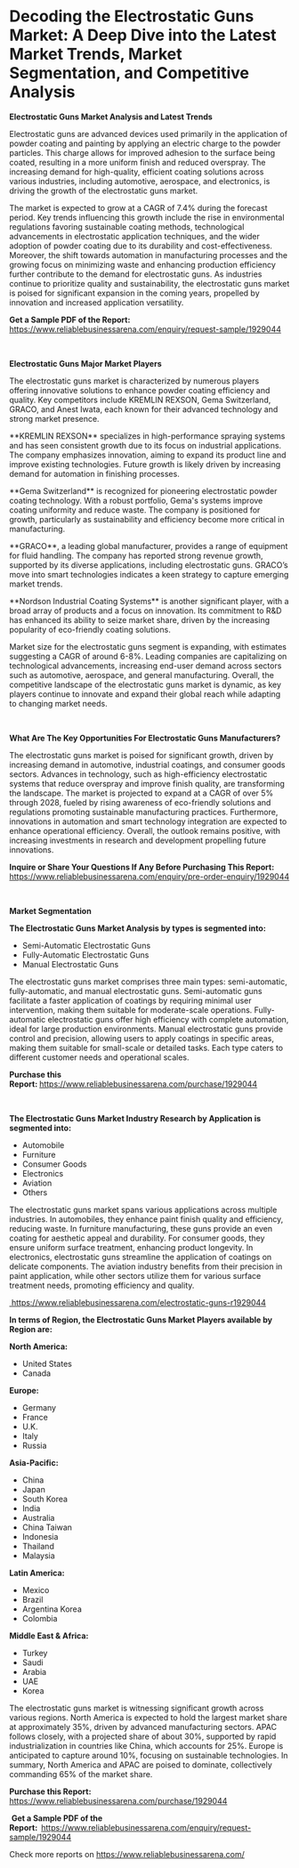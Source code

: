 <p><h1>Decoding the Electrostatic Guns Market: A Deep Dive into the Latest Market Trends, Market Segmentation, and Competitive Analysis</h1></p><p><strong>Electrostatic Guns Market Analysis and Latest Trends</strong></p>
<p><p>Electrostatic guns are advanced devices used primarily in the application of powder coating and painting by applying an electric charge to the powder particles. This charge allows for improved adhesion to the surface being coated, resulting in a more uniform finish and reduced overspray. The increasing demand for high-quality, efficient coating solutions across various industries, including automotive, aerospace, and electronics, is driving the growth of the electrostatic guns market.</p><p>The market is expected to grow at a CAGR of 7.4% during the forecast period. Key trends influencing this growth include the rise in environmental regulations favoring sustainable coating methods, technological advancements in electrostatic application techniques, and the wider adoption of powder coating due to its durability and cost-effectiveness. Moreover, the shift towards automation in manufacturing processes and the growing focus on minimizing waste and enhancing production efficiency further contribute to the demand for electrostatic guns. As industries continue to prioritize quality and sustainability, the electrostatic guns market is poised for significant expansion in the coming years, propelled by innovation and increased application versatility.</p></p>
<p><strong>Get a Sample PDF of the Report:&nbsp;</strong> <a href="https://www.reliablebusinessarena.com/enquiry/request-sample/1929044?utm_campaign=3267&utm_medium=2&utm_source=Github&utm_content=ia&utm_term=29032025&utm_id=electrostatic-guns">https://www.reliablebusinessarena.com/enquiry/request-sample/1929044</a></p>
<p>&nbsp;</p>
<p><strong>Electrostatic Guns Major Market Players</strong></p>
<p><p>The electrostatic guns market is characterized by numerous players offering innovative solutions to enhance powder coating efficiency and quality. Key competitors include KREMLIN REXSON, Gema Switzerland, GRACO, and Anest Iwata, each known for their advanced technology and strong market presence.</p><p>**KREMLIN REXSON** specializes in high-performance spraying systems and has seen consistent growth due to its focus on industrial applications. The company emphasizes innovation, aiming to expand its product line and improve existing technologies. Future growth is likely driven by increasing demand for automation in finishing processes.</p><p>**Gema Switzerland** is recognized for pioneering electrostatic powder coating technology. With a robust portfolio, Gema's systems improve coating uniformity and reduce waste. The company is positioned for growth, particularly as sustainability and efficiency become more critical in manufacturing.</p><p>**GRACO**, a leading global manufacturer, provides a range of equipment for fluid handling. The company has reported strong revenue growth, supported by its diverse applications, including electrostatic guns. GRACO’s move into smart technologies indicates a keen strategy to capture emerging market trends.</p><p>**Nordson Industrial Coating Systems** is another significant player, with a broad array of products and a focus on innovation. Its commitment to R&D has enhanced its ability to seize market share, driven by the increasing popularity of eco-friendly coating solutions.</p><p>Market size for the electrostatic guns segment is expanding, with estimates suggesting a CAGR of around 6-8%. Leading companies are capitalizing on technological advancements, increasing end-user demand across sectors such as automotive, aerospace, and general manufacturing. Overall, the competitive landscape of the electrostatic guns market is dynamic, as key players continue to innovate and expand their global reach while adapting to changing market needs.</p></p>
<p>&nbsp;</p>
<p><strong>What Are The Key Opportunities For Electrostatic Guns Manufacturers?</strong></p>
<p><p>The electrostatic guns market is poised for significant growth, driven by increasing demand in automotive, industrial coatings, and consumer goods sectors. Advances in technology, such as high-efficiency electrostatic systems that reduce overspray and improve finish quality, are transforming the landscape. The market is projected to expand at a CAGR of over 5% through 2028, fueled by rising awareness of eco-friendly solutions and regulations promoting sustainable manufacturing practices. Furthermore, innovations in automation and smart technology integration are expected to enhance operational efficiency. Overall, the outlook remains positive, with increasing investments in research and development propelling future innovations.</p></p>
<p><strong>Inquire or Share Your Questions If Any Before Purchasing This Report:</strong> <a href="https://www.reliablebusinessarena.com/enquiry/pre-order-enquiry/1929044?utm_campaign=3267&utm_medium=2&utm_source=Github&utm_content=ia&utm_term=29032025&utm_id=electrostatic-guns">https://www.reliablebusinessarena.com/enquiry/pre-order-enquiry/1929044</a></p>
<p>&nbsp;</p>
<p><strong>Market Segmentation</strong></p>
<p><strong>The Electrostatic Guns Market Analysis by types is segmented into:</strong></p>
<p><ul><li>Semi-Automatic Electrostatic Guns</li><li>Fully-Automatic Electrostatic Guns</li><li>Manual Electrostatic Guns</li></ul></p>
<p><p>The electrostatic guns market comprises three main types: semi-automatic, fully-automatic, and manual electrostatic guns. Semi-automatic guns facilitate a faster application of coatings by requiring minimal user intervention, making them suitable for moderate-scale operations. Fully-automatic electrostatic guns offer high efficiency with complete automation, ideal for large production environments. Manual electrostatic guns provide control and precision, allowing users to apply coatings in specific areas, making them suitable for small-scale or detailed tasks. Each type caters to different customer needs and operational scales.</p></p>
<p><strong>Purchase this Report:&nbsp;</strong><a href="https://www.reliablebusinessarena.com/purchase/1929044?utm_campaign=3267&utm_medium=2&utm_source=Github&utm_content=ia&utm_term=29032025&utm_id=electrostatic-guns">https://www.reliablebusinessarena.com/purchase/1929044</a></p>
<p>&nbsp;</p>
<p><strong>The Electrostatic Guns Market Industry Research by Application is segmented into:</strong></p>
<p><ul><li>Automobile</li><li>Furniture</li><li>Consumer Goods</li><li>Electronics</li><li>Aviation</li><li>Others</li></ul></p>
<p><p>The electrostatic guns market spans various applications across multiple industries. In automobiles, they enhance paint finish quality and efficiency, reducing waste. In furniture manufacturing, these guns provide an even coating for aesthetic appeal and durability. For consumer goods, they ensure uniform surface treatment, enhancing product longevity. In electronics, electrostatic guns streamline the application of coatings on delicate components. The aviation industry benefits from their precision in paint application, while other sectors utilize them for various surface treatment needs, promoting efficiency and quality.</p></p>
<p><a href="https://www.reliablebusinessarena.com/electrostatic-guns-r1929044?utm_campaign=3267&utm_medium=2&utm_source=Github&utm_content=ia&utm_term=29032025&utm_id=electrostatic-guns">&nbsp;https://www.reliablebusinessarena.com/electrostatic-guns-r1929044</a></p>
<p><strong>In terms of Region, the Electrostatic Guns Market Players available by Region are:</strong></p>
<p>
    <p> <strong> North America: </strong>
        <ul>
            <li>United States</li>
            <li>Canada</li>
        </ul>
        </p> 
    <p> <strong> Europe: </strong>
        <ul>
            <li>Germany</li>
            <li>France</li>
            <li>U.K.</li>
            <li>Italy</li>
            <li>Russia</li>
        </ul>
        </p> 
    <p> <strong> Asia-Pacific: </strong>
        <ul>
            <li>China</li>
            <li>Japan</li>
            <li>South Korea</li>
            <li>India</li>
            <li>Australia</li>
            <li>China Taiwan</li>
            <li>Indonesia</li>
            <li>Thailand</li>
            <li>Malaysia</li>
        </ul>
        </p> 
    <p> <strong> Latin America: </strong>
        <ul>
            <li>Mexico</li>
            <li>Brazil</li>
            <li>Argentina Korea</li>
            <li>Colombia</li>
        </ul>
        </p> 
    <p> <strong> Middle East & Africa: </strong>
        <ul>
            <li>Turkey</li>
            <li>Saudi</li>
            <li>Arabia</li>
            <li>UAE</li>
            <li>Korea</li>
        </ul>
    </p>
    </p>
<p><p>The electrostatic guns market is witnessing significant growth across various regions. North America is expected to hold the largest market share at approximately 35%, driven by advanced manufacturing sectors. APAC follows closely, with a projected share of about 30%, supported by rapid industrialization in countries like China, which accounts for 25%. Europe is anticipated to capture around 10%, focusing on sustainable technologies. In summary, North America and APAC are poised to dominate, collectively commanding 65% of the market share.</p></p>
<p><strong>Purchase this Report: </strong><a href="https://www.reliablebusinessarena.com/purchase/1929044?utm_campaign=3267&utm_medium=2&utm_source=Github&utm_content=ia&utm_term=29032025&utm_id=electrostatic-guns">https://www.reliablebusinessarena.com/purchase/1929044</a></p>
<p>&nbsp;<strong>Get a Sample PDF of the Report:&nbsp;&nbsp;</strong><a href="https://www.reliablebusinessarena.com/enquiry/request-sample/1929044?utm_campaign=3267&utm_medium=2&utm_source=Github&utm_content=ia&utm_term=29032025&utm_id=electrostatic-guns">https://www.reliablebusinessarena.com/enquiry/request-sample/1929044</a></p>
<p><strong></strong></p>
<p>Check more reports on <a href="https://www.reliablebusinessarena.com/?utm_campaign=3267&utm_medium=2&utm_source=Github&utm_content=ia&utm_term=29032025&utm_id=electrostatic-guns">https://www.reliablebusinessarena.com/</a></p>